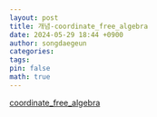 ```yaml
---
layout: post
title: 개념-coordinate_free_algebra
date: 2024-05-29 18:44 +0900
author: songdaegeun
categories:
tags:
pin: false
math: true
---
```



[coordinate_free_algebra](https://nicf.net/articles/coordinate-free-linear-algebra/)